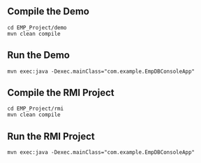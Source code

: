 ## Compile the Demo

```shell
cd EMP_Project/demo
mvn clean compile
```

## Run the Demo

```shell
mvn exec:java -Dexec.mainClass="com.example.EmpDBConsoleApp"
```

## Compile the RMI Project

```shell
cd EMP_Project/rmi
mvn clean compile
```

## Run the RMI Project

```shell
mvn exec:java -Dexec.mainClass="com.example.EmpDBConsoleApp"
```
